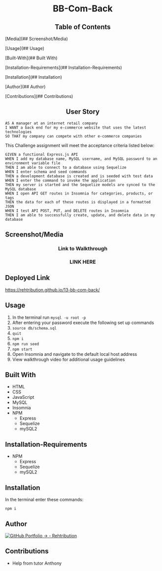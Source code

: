 <h1 align="center">BB-Com-Back</h1>

<h2 align="center">Table of Contents</h2>

  [Media](## Screenshot/Media)
  
  [Usage](## Usage)
  
  [Built-With](## Built With)
  
  [Installation-Requirements](## Installation-Requirements)
  
  [Installation](## Installation)
  
  [Author](## Author) 

  [Contributions](## Contributions)
  

<h2 align="center">User Story</h2>

```
AS A manager at an internet retail company
I WANT a back end for my e-commerce website that uses the latest technologies
SO THAT my company can compete with other e-commerce companies
```

This Challenge assignment will meet the acceptance criteria listed below:
```
GIVEN a functional Express.js API
WHEN I add my database name, MySQL username, and MySQL password to an environment variable file
THEN I am able to connect to a database using Sequelize
WHEN I enter schema and seed commands
THEN a development database is created and is seeded with test data
WHEN I enter the command to invoke the application
THEN my server is started and the Sequelize models are synced to the MySQL database
WHEN I open API GET routes in Insomnia for categories, products, or tags
THEN the data for each of these routes is displayed in a formatted JSON
WHEN I test API POST, PUT, and DELETE routes in Insomnia
THEN I am able to successfully create, update, and delete data in my database
```

## Screenshot/Media
<h3 align="center">Link to Walkthrough</h3>
<h3 align="center">LINK HERE</h3>


## Deployed Link
https://rehtribution.github.io/13-bb-com-back/

## Usage
1. In the terminal run  ```mysql -u root -p```
2. After entering your password execute the following set up commands
3. ```source db/schema.sql```
4. ```quit```
5. ```npm i```
6. ```npm run seed```
7. ```npm start```
8. Open Insomnia and navigate to the default local host address
9. View walkthrough video for additional usage guidelines


## Built With

- HTML
- CSS
- JavaScript
- MySQL
- Insomnia
- NPM
    - Express
    - Sequelize
    - mySQL2

## Installation-Requirements
- NPM
    - Express
    - Sequelize
    - mySQL2
    
## Installation
In the terminal enter these commands:
```
npm i
```

## Author

[![GitHub Portfolio -> - Rehtribution](https://img.shields.io/badge/GitHub_Portfolio_-->-Rehtribution-1f425f?style=for-the-badge)](https://github.com/Rehtribution)

## Contributions

- Help from tutor Anthony
